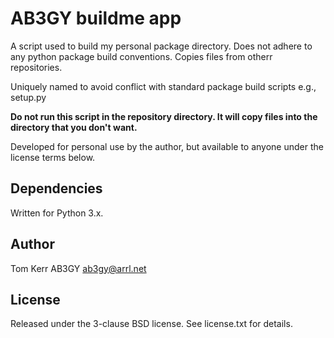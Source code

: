 # AB3GY buildme app
A script used to build my personal package directory.  Does not adhere to any python package build conventions.  Copies files from otherr repositories.

Uniquely named to avoid conflict with standard package build scripts e.g., setup.py

**Do not run this script in the repository directory.  It will copy files into the directory that you don't want.**

Developed for personal use by the author, but available to anyone under the license terms below.

## Dependencies
Written for Python 3.x.
 
## Author
Tom Kerr AB3GY
ab3gy@arrl.net

## License
Released under the 3-clause BSD license.
See license.txt for details.
